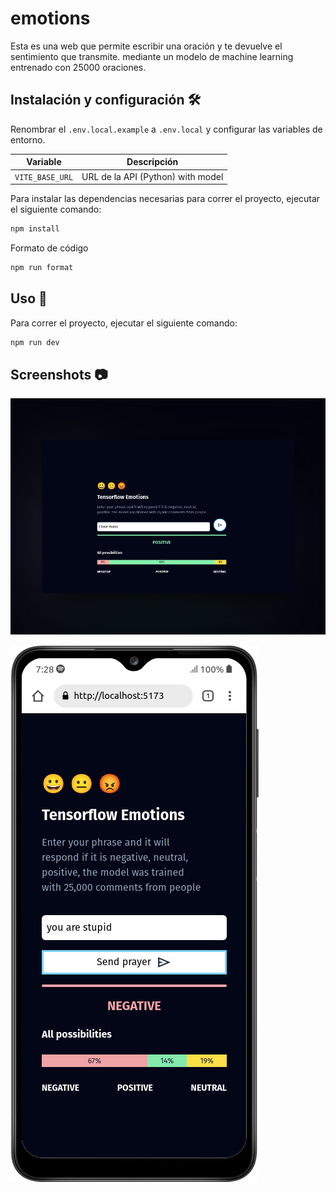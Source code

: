 # emotions

Esta es una web que permite escribir una oración y te devuelve el sentimiento que transmite.
mediante un modelo de machine learning entrenado con 25000 oraciones.

## Instalación y configuración 🛠️

Renombrar el `.env.local.example` a `.env.local` y configurar las variables de entorno.

| Variable | Descripción |
|---|---|
| `VITE_BASE_URL` | URL de la API (Python) with model |

Para instalar las dependencias necesarias para correr el proyecto, ejecutar el siguiente comando:

```bash
npm install
```

Formato de código

```bash
npm run format
```

## Uso 🚀

Para correr el proyecto, ejecutar el siguiente comando:

```bash
npm run dev
```

## Screenshots 📷

![image](./244shots_so.png)

![image](./Galaxy-A12-localhost.png)
